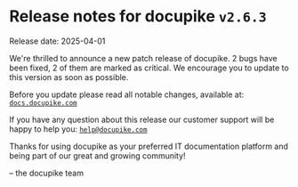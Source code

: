 # Release notes for docupike `v2.6.3`

Release date: 2025-04-01

We're thrilled to announce a new patch release of docupike. 2 bugs have been fixed, 2 of them are marked as critical. We encourage you to update to this version as soon as possible.

Before you update please read all notable changes, available at: [`docs.docupike.com`](https://docs.docupike.com/ref/changelog.html)

If you have any question about this release our customer support will be happy to help you: [`help@docupike.com`](mailto:help@docupike.com)

Thanks for using docupike as your preferred IT documentation platform and being part of our great and growing community!

– the docupike team
